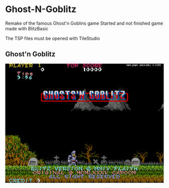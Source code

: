 # Ghost-N-Goblitz
Remake of the famous Ghost'n Goblins game
Started and not finished game made with BlitzBasic

The TSP files must be opened with TileStudio

## Ghost'n Goblitz
![Screenshot](https://github.com/flaith-nycd/Ghost-N-Goblitz/blob/master/Screenshot.png)
